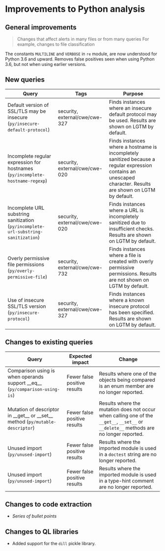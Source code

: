 # Improvements to Python analysis


 ## General improvements

 > Changes that affect alerts in many files or from many queries
> For example, changes to file classification

The constants `MULTILINE` and `VERBOSE` in `re` module, are now understood for Python 3.6 and upward. 
Removes false positives seen when using Python 3.6, but not when using earlier versions.

 ## New queries

 | **Query**                   | **Tags**  | **Purpose**                                                        |
|-----------------------------|-----------|--------------------------------------------------------------------|
| Default version of SSL/TLS may be insecure (`py/insecure-default-protocol`) | security, external/cwe/cwe-327 | Finds instances where an insecure default protocol may be used. Results are shown on LGTM by default. |
| Incomplete regular expression for hostnames (`py/incomplete-hostname-regexp`) | security, external/cwe/cwe-020 | Finds instances where a hostname is incompletely sanitized because a regular expression contains an unescaped character. Results are shown on LGTM by default. |
| Incomplete URL substring sanitization (`py/incomplete-url-substring-sanitization`) | security, external/cwe/cwe-020 | Finds instances where a URL is incompletely sanitized due to insufficient checks. Results are shown on LGTM by default. |
| Overly permissive file permissions (`py/overly-permissive-file`) | security, external/cwe/cwe-732 | Finds instances where a file is created with overly permissive permissions. Results are not shown on LGTM by default. |
| Use of insecure SSL/TLS version (`py/insecure-protocol`) | security, external/cwe/cwe-327 | Finds instances where a known insecure protocol has been specified. Results are shown on LGTM by default. |

 ## Changes to existing queries

 | **Query**                  | **Expected impact**    | **Change**                                                       |
|----------------------------|------------------------|------------------------------------------------------------------|
| Comparison using is when operands support \_\_eq\_\_ (`py/comparison-using-is`) | Fewer false positive results | Results where one of the objects being compared is an enum member are no longer reported. |
| Mutation of descriptor in \_\_get\_\_ or \_\_set\_\_ method (`py/mutable-descriptor`) | Fewer false positive results | Results where the mutation does not occur when calling one of the  `__get__`, `__set__` or `__delete__` methods are no longer reported. |
| Unused import (`py/unused-import`) | Fewer false positive results | Results where the imported module is used in a `doctest` string are no longer reported. |
| Unused import (`py/unused-import`) | Fewer false positive results | Results where the imported module is used in a type-hint comment are no longer reported. |

 ## Changes to code extraction

 * *Series of bullet points*

 ## Changes to QL libraries

 * Added support for the `dill` pickle library.
